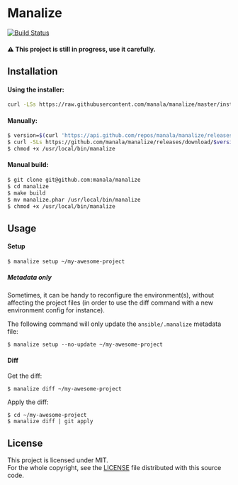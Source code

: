 Manalize
=========

[![Build Status](https://travis-ci.org/manala/manalize.svg?branch=master)](https://travis-ci.org/manala/manalize)

#### :warning: This project is still in progress, use it carefully.

Installation
-------------

#### Using the installer:
```sh
curl -LSs https://raw.githubusercontent.com/manala/manalize/master/installer.php | php
```

#### Manually:
```sh
$ version=$(curl 'https://api.github.com/repos/manala/manalize/releases/latest'|grep tag_name|cut -d: -f2|sed -e 's/[ ",]/''/g')
$ curl -SLs https://github.com/manala/manalize/releases/download/$version/manalize.phar > /usr/local/bin/manalize
$ chmod +x /usr/local/bin/manalize
```

#### Manual build:
```sh
$ git clone git@github.com:manala/manalize
$ cd manalize
$ make build
$ mv manalize.phar /usr/local/bin/manalize
$ chmod +x /usr/local/bin/manalize
```

Usage
-----

#### Setup
```
$ manalize setup ~/my-awesome-project
```

##### Metadata only

Sometimes, it can be handy to reconfigure the environment(s), without affecting the project files (in order to use the diff command with a new environment config for instance).

The following command will only update the `ansible/.manalize` metadata file:

```
$ manalize setup --no-update ~/my-awesome-project
```

#### Diff

Get the diff:
```
$ manalize diff ~/my-awesome-project
```

Apply the diff:
```
$ cd ~/my-awesome-project
$ manalize diff | git apply
```

License
-------

This project is licensed under MIT.  
For the whole copyright, see the [LICENSE](LICENSE) file distributed with this source code.
